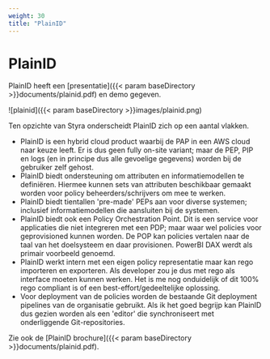 ```yaml
---
weight: 30
title: "PlainID"
---
```


# PlainID

PlainID heeft een [presentatie]({{< param baseDirectory >}}documents/plainid.pdf) en demo gegeven.

![plainid]({{< param baseDirectory >}}images/plainid.png)

Ten opzichte van Styra onderscheidt PlainID zich op een aantal vlakken.

- PlainID is een hybrid cloud product waarbij de PAP in een AWS cloud naar keuze leeft. Er is dus geen fully on-site variant; maar de PEP, PIP en logs (en in principe dus alle gevoelige gegevens) worden bij de gebruiker zelf gehost.
- PlainID biedt ondersteuning om attributen en informatiemodellen te definiëren. Hiermee kunnen sets van attributen beschikbaar gemaakt worden voor policy beheerders/schrijvers om mee te werken.
- PlainID biedt tientallen 'pre-made' PEPs aan voor diverse systemen; inclusief informatiemodellen die aansluiten bij de systemen.
- PlainID biedt ook een Policy Orchestration Point. Dit is een service voor applicaties die niet integreren met een PDP; maar waar wel policies voor geprovisioned kunnen worden. De POP kan policies vertalen naar de taal van het doelsysteem en daar provisionen. PowerBI DAX werdt als primair voorbeeld genoemd.
- PlainID werkt intern met een eigen policy representatie maar kan rego importeren en exporteren. Als developer zou je dus met rego als interface moeten kunnen werken. Het is me nog onduidelijk of dit 100% rego compliant is of een best-effort/gedeeltelijke oplossing.
- Voor deployment van de policies worden de bestaande Git deployment pipelines van de organisatie gebruikt. Als ik het goed begrijp kan PlainID dus gezien worden als een 'editor' die synchroniseert met onderliggende Git-repositories.

Zie ook de [PlainID brochure]({{< param baseDirectory >}}documents/plainid.pdf).